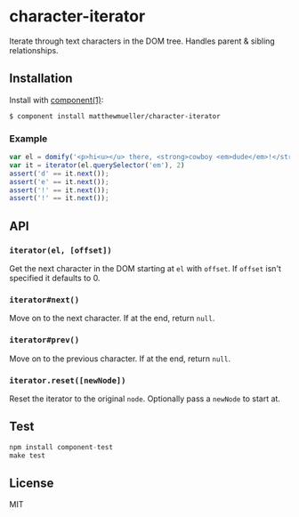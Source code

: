 
# character-iterator

  Iterate through text characters in the DOM tree. Handles parent & sibling relationships.

## Installation

  Install with [component(1)](http://component.io):

    $ component install matthewmueller/character-iterator

### Example

```js
var el = domify('<p>hi<u></u> there, <strong>cowboy <em>dude</em>!</strong>!</p>');
var it = iterator(el.querySelector('em'), 2)
assert('d' == it.next());
assert('e' == it.next());
assert('!' == it.next());
assert('!' == it.next());
```

## API

### `iterator(el, [offset])`

Get the next character in the DOM starting at `el` with `offset`. If `offset` isn't specified it defaults to 0.

### `iterator#next()`

Move on to the next character. If at the end, return `null`.

### `iterator#prev()`

Move on to the previous character. If at the end, return `null`.

### `iterator.reset([newNode])`

Reset the iterator to the original `node`. Optionally pass a `newNode` to start at.

## Test

```js
npm install component-test
make test
```

## License

  MIT

